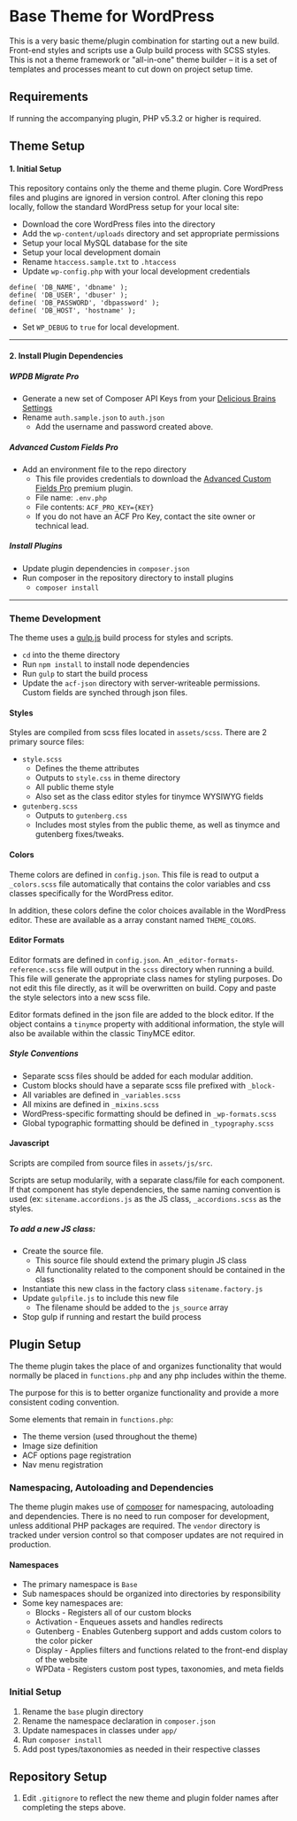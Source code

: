 # Base Theme for WordPress

This is a very basic theme/plugin combination for starting out a new build. Front-end styles and scripts use a Gulp build process with SCSS styles. This is not a theme framework or "all-in-one" theme builder – it is a set of templates and processes meant to cut down on project setup time.

## Requirements
If running the accompanying plugin, PHP v5.3.2 or higher is required.

## Theme Setup
#### 1. Initial Setup
This repository contains only the theme and theme plugin. Core WordPress files and plugins are ignored in version control. After cloning this repo locally, follow the standard WordPress setup for your local site:

* Download the core WordPress files into the directory
* Add the `wp-content/uploads` directory and set appropriate permissions
* Setup your local MySQL database for the site
* Setup your local development domain
* Rename `htaccess.sample.txt` to `.htaccess`
* Update `wp-config.php` with your local development credentials

```
define( 'DB_NAME', 'dbname' );
define( 'DB_USER', 'dbuser' );
define( 'DB_PASSWORD', 'dbpassword' );
define( 'DB_HOST', 'hostname' );
```

* Set `WP_DEBUG` to `true` for local development.

*** 


#### 2. Install Plugin Dependencies

##### WPDB Migrate Pro

* Generate a new set of Composer API Keys from your [Delicious Brains Settings](https://deliciousbrains.com/my-account/settings/)
* Rename `auth.sample.json` to `auth.json`
  * Add the username and password created above. 

##### Advanced Custom Fields Pro
* Add an environment file to the repo directory
  * This file provides credentials to download the [Advanced Custom Fields Pro](https://advancedcustomfields.com) premium plugin.
  * File name: `.env.php`
  * File contents: `ACF_PRO_KEY={KEY}`
  * If you do not have an ACF Pro Key, contact the site owner or technical lead.

##### Install Plugins
* Update plugin dependencies in `composer.json`
* Run composer in the repository directory to install plugins
  * `composer install`

 
***

### Theme Development
The theme uses a [gulp.js](https://gulpjs.com/) build process for styles and scripts.

* `cd` into the theme directory
* Run `npm install` to install node dependencies
* Run `gulp` to start the build process
* Update the `acf-json` directory with server-writeable permissions. Custom fields are synched through json files.

#### Styles
Styles are compiled from scss files located in `assets/scss`. There are 2 primary source files: 

* `style.scss` 
  * Defines the theme attributes
  * Outputs to `style.css` in theme directory
  * All public theme style
  * Also set as the class editor styles for tinymce WYSIWYG fields
* `gutenberg.scss`
  * Outputs to `gutenberg.css`
  * Includes most styles from the public theme, as well as tinymce and gutenberg fixes/tweaks.

#### Colors
Theme colors are defined in `config.json`. This file is read to output a `_colors.scss` file automatically that contains the color variables and css classes specifically for the WordPress editor.

In addition, these colors define the color choices available in the WordPress editor. These are available as a array constant named `THEME_COLORS`.

#### Editor Formats
Editor formats are defined in `config.json`. An `_editor-formats-reference.scss` file will output in the `scss` directory when running a build. This file will generate the appropriate class names for styling purposes. Do not edit this file directly, as it will be overwritten on build. Copy and paste the style selectors into a new scss file.

Editor formats defined in the json file are added to the block editor. If the object contains a `tinymce` property with additional information, the style will also be available within the classic TinyMCE editor.

##### Style Conventions
* Separate scss files should be added for each modular addition. 
* Custom blocks should have a separate scss file prefixed with `_block-`
* All variables are defined in `_variables.scss`
* All mixins are defined in `_mixins.scss`
* WordPress-specific formatting should be defined in `_wp-formats.scss`
* Global typographic formatting should be defined in `_typography.scss`

#### Javascript
Scripts are compiled from source files in `assets/js/src`. 

Scripts are setup modularily, with a separate class/file for each component. If that component has style dependencies, the same naming convention is used (ex: `sitename.accordions.js` as the JS class, `_accordions.scss` as the styles.

##### To add a new JS class:

* Create the source file.
  * This source file should extend the primary plugin JS class
  * All functionality related to the component should be contained in the class
* Instantiate this new class in the factory class `sitename.factory.js`
* Update `gulpfile.js` to include this new file
  * The filename should be added to the `js_source` array
* Stop gulp if running and restart the build process


## Plugin Setup

The theme plugin takes the place of and organizes functionality that would normally be placed in `functions.php` and any php includes within the theme.

The purpose for this is to better organize functionality and provide a more consistent coding convention.

Some elements that remain in `functions.php`:

* The theme version (used throughout the theme)
* Image size definition
* ACF options page registration
* Nav menu registration

### Namespacing, Autoloading and Dependencies
The theme plugin makes use of [composer](https://getcomposer.org/) for namespacing, autoloading and dependencies. There is no need to run composer for development, unless additional PHP packages are required. The `vendor` directory is tracked under version control so that composer updates are not required in production.

#### Namespaces
* The primary namespace is `Base`
* Sub namespaces should be organized into directories by responsibility
* Some key namespaces are:
  * Blocks - Registers all of our custom blocks
  * Activation - Enqueues assets and handles redirects
  * Gutenberg - Enables Gutenberg support and adds custom colors to the color picker
  * Display - Applies filters and functions related to the front-end display of the website
  * WPData - Registers custom post types, taxonomies, and meta fields

### Initial Setup
1. Rename the `base` plugin directory
2. Rename the namespace declaration in `composer.json`
3. Update namespaces in classes under `app/`
4. Run `composer install`
5. Add post types/taxonomies as needed in their respective classes

## Repository Setup
1. Edit `.gitignore` to reflect the new theme and plugin folder names after completing the steps above.